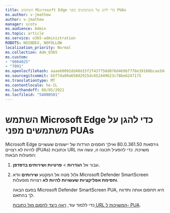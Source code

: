 ```yaml
---
title: השתמש Microsoft Edge כדי להגן על משתמשים מפני PUAs
ms.author: v-jmathew
author: v-jmathew
manager: scotv
ms.audience: Admin
ms.topic: article
ms.service: o365-administration
ROBOTS: NOINDEX, NOFOLLOW
localization_priority: Normal
ms.collection: Adm_O365
ms.custom:
- "9004025"
- "7091"
ms.openlocfilehash: aaae60092dd49d15f2f437750d876d469bf7f8e39180bcaa3d44fdea5410e028
ms.sourcegitcommit: b5f7da89a650d2915dc652449623c78be6247175
ms.translationtype: MT
ms.contentlocale: he-IL
ms.lasthandoff: 08/05/2021
ms.locfileid: "54000501"
---
```

# <a name="use-microsoft-edge-to-protect-users-against-puas"></a>השתמש Microsoft Edge כדי להגן על משתמשים מפני PUAs

Microsoft Edge גירסאות 80.0.361.50 ואילך חוסמים הורדות של יישומים שעשויים להיות לא רצויים (PUAs) וכתובות URL משויכת. כדי להפעיל תכונה זו, עשה את הפעולות הבאות:

1. עבור אל **הגדרות**  >  **פרטיות ושירותים בדפדפן.**

2. גלול מטה אל המקטע **שירותים** וודא Microsoft Defender SmartScreen **וחסימת אפליקציות שעשויות להיות לא** רצויות מופעלות. 

    בפעם הבאה Microsoft Defender SmartScreen PUA, היא תחסום אותה ותדווח לך בהתאם.

    כדי ללמוד עוד, [ראה כיצד לחסום מול כתובות URL המשויכות ל- PUA](https://go.microsoft.com/fwlink/?linkid=2133024).
